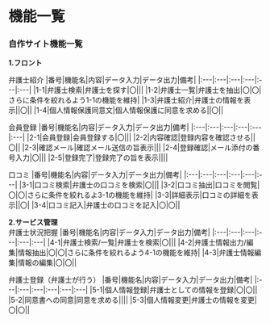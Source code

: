 # 機能一覧<br>
### 自作サイト機能一覧<br>
**1.フロント**<br>

弁護士紹介
|番号|機能名|内容|データ入力|データ出力|備考|
|:---|:---|:---|:---|:---|:---|
|1-1|弁護士検索|弁護士を探す|〇|||
|1-2|弁護士一覧|弁護士を抽出|〇|〇|さらに条件を絞れるよう1-1の機能を維持|
|1-3|弁護士紹介|弁護士の情報を表示||〇||
|1-4|個人情報保護同意文|個人情報保護に同意を求める||〇||

会員登録
|番号|機能名|内容|データ入力|データ出力|備考|
|:---|:---|:---|:---|:---|:---|
|2-1|会員登録|会員登録する|〇|||
|2-2|内容確認|登録内容を確認させる||〇||
|2-3|確認メール|確認メール送信の旨表示|||
|2-4|登録確認|メール添付の番号入力|〇|||
|2-5|登録完了|登録完了の旨を表示||||

口コミ
|番号|機能名|内容|データ入力|データ出力|備考|
|:---|:---|:---|:---|:---|:---|
|3-1|口コミ検索|弁護士の口コミを検索|〇|||
|3-2|口コミ抽出|口コミを閲覧|〇|〇|さらに条件を絞れるよ3-1の機能を維持|
|3-3|詳細表示|口コミの詳細を表示||〇|
|3-4|口コミ記入|弁護士の口コミを記入|〇|〇||

**2.サービス管理**<br>
弁護士状況把握
|番号|機能名|内容|データ入力|データ出力|備考|
|:---|:---|:---|:---|:---|:---|
|4-1|弁護士検索/一覧|弁護士を検索|〇|||
|4-2|弁護士情報出力/編集|情報抽出|〇|〇|さらに条件を絞れるよう4-1の機能を維持|
|4-3|弁護士情報編集|情報の編集|〇|〇||

弁護士登録（弁護士が行う）
|番号|機能名|内容|データ入力|データ出力|備考|
|:---|:---|:---|:---|:---|:---|
|5-1|個人情報登録|弁護士としての情報を登録|〇|〇||
|5-2|同意書への同意|同意を求める||||
|5-3|個人情報変更|弁護士の情報を変更|〇|〇||
